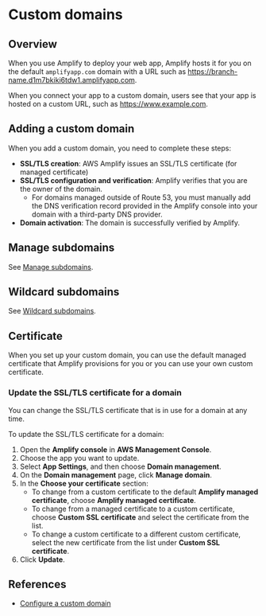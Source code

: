 # Custom domains

## Overview

When you use Amplify to deploy your web app, Amplify hosts it for you on the default `amplifyapp.com` domain with a URL such as https://branch-name.d1m7bkiki6tdw1.amplifyapp.com.

When you connect your app to a custom domain, users see that your app is hosted on a custom URL, such as https://www.example.com.


## Adding a custom domain

When you add a custom domain, you need to complete these steps:

- **SSL/TLS creation**: AWS Amplify issues an SSL/TLS certificate (for managed certificate)
- **SSL/TLS configuration and verification**: Amplify verifies that you are the owner of the domain.
  - For domains managed outside of Route 53, you must manually add the DNS verification record provided in the Amplify console into your domain with a third-party DNS provider.
- **Domain activation**: The domain is successfully verified by Amplify.


## Manage subdomains

See [Manage subdomains](https://docs.aws.amazon.com/amplify/latest/userguide/to-manage-subdomains.html).


## Wildcard subdomains

See [Wildcard subdomains](https://docs.aws.amazon.com/amplify/latest/userguide/wildcard-subdomain-support.html).


## Certificate

When you set up your custom domain, you can use the default managed certificate that Amplify provisions for you or you can use your own custom certificate.


### Update the SSL/TLS certificate for a domain

You can change the SSL/TLS certificate that is in use for a domain at any time.

To update the SSL/TLS certificate for a domain:

1. Open the **Amplify console** in **AWS Management Console**.
2. Choose the app you want to update.
3. Select **App Settings**, and then choose **Domain management**.
4. On the **Domain management** page, click **Manage domain**.
5. In the **Choose your certificate** section:
    - To change from a custom certificate to the default **Amplify managed certificate**, choose **Amplify managed certificate**.
    - To change from a managed certificate to a custom certificate, choose **Custom SSL certificate** and select the certificate from the list.
    - To change a custom certificate to a different custom certificate, select the new certificate from the list under **Custom SSL certificate**.
6. Click **Update**.


## References

- [Configure a custom domain](https://docs.amplify.aws/react/deploy-and-host/custom-configuration/configure-custom-domain/)
